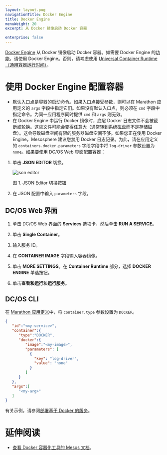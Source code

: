 ```yaml
---
layout: layout.pug
navigationTitle: Docker Engine
title: Docker Engine
menuWeight: 20
excerpt: 从 Docker 镜像启动 Docker 容器

enterprise: false
---
```



[Docker Engine](https://www.docker.com/products/docker-engine) 从 Docker 镜像启动 Docker 容器。如需要 Docker Engine 的[功能](/dcos/cn/1.12/deploying-services/containerizers/#container-runtime-features)，请使用 Docker Engine。否则，请考虑使用 [Universal Container Runtime（通用容器运行时间）](/dcos/cn/1.12/deploying-services/containerizers/ucr/)。

# 使用 Docker Engine 配置容器

* 默认入口点是容器的启动命令。如果入口点接受参数，则可以在 Marathon 应用定义的 `args` 字段中指定它们。如果没有默认入口点，则必须在 `cmd` 字段中指定命令。为同一应用程序同时提供 `cmd` 和 `args` 则无效。
* 在 Docker Engine 中运行 Docker 镜像时，底层 Docker 日志文件不会被截断或轮换。这些文件可能会变得任意大（通常转到系统磁盘而不是存储磁盘）。这会导致磁盘空间有限的服务器磁盘空间不够。如果您正在使用 Docker Engine，Mesosphere 建议您禁用 Docker 日志记录。为此，请在应用定义的  `containers.docker.parameters` 字段字段中将 `log-driver` 参数设置为 `none`。如果要使用 DC/OS Web 界面配置容器：
 1. 单击 **JSON EDITOR** 切换。

      ![json editor](/1.12/img/json-editor-toggle.png)

      图 1. JSON Editor 切换按钮

 1. 在 JSON 配置中输入 `parameters` 字段。


## DC/OS Web 界面

1. 单击 DC/OS Web 界面的 **Services** 选项卡，然后单击 **RUN A SERVICE**。

1. 单击 **Single Container**。

1. 输入服务 ID。

1. 在 **CONTAINER IMAGE** 字段输入容器镜像。

1. 单击 **MORE SETTINGS**。在 **Container Runtime** 部分，选择 **DOCKER ENGINE** 单选按钮。

1. 单击**查看和运行**和**运行服务**。

## DC/OS CLI

在 [Marathon 应用定义](/dcos/cn/1.12/deploying-services/creating-services/#deploying-a-simple-docker-based-application-with-the-rest-api)中，将 `container.type` 参数设置为 `DOCKER`。

```json
{  
   "id":"<my-service>",
   "container":{  
      "type":"DOCKER",
      "docker":{
         "image":"<my-image>",
         "parameters": [
           {
             "key": "log-driver",
             "value": "none"
           }
         ]
      }
   },
   "args":[  
      "<my-arg>"
   ]
}
```

有关示例，请参阅[部署基于 Docker 的服务](/dcos/cn/1.12/deploying-services/creating-services/deploy-docker-app/)。

# 延伸阅读

- [查看 Docker 容器化工具的 Mesos 文档](http://mesos.apache.org/documentation/latest/docker-containerizer/)。
